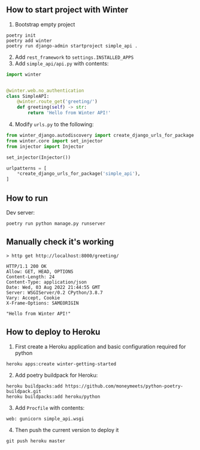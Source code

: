 How to start project with Winter
--------------------------------
1. Bootstrap empty project
```shell
poetry init
poetry add winter
poetry run django-admin startproject simple_api .
```

2. Add `rest_framework` to `settings.INSTALLED_APPS`
3. Add `simple_api/api.py` with contents:
```python
import winter


@winter.web.no_authentication
class SimpleAPI:
    @winter.route_get('greeting/')
    def greeting(self) -> str:
        return 'Hello from Winter API!'
```

4. Modify `urls.py` to the following:
```python
from winter_django.autodiscovery import create_django_urls_for_package
from winter.core import set_injector
from injector import Injector

set_injector(Injector())

urlpatterns = [
    *create_django_urls_for_package('simple_api'),
]
```

How to run
----------

Dev server:
```
poetry run python manage.py runserver
```

Manually check it's working
---------------------------

`> http get http://localhost:8000/greeting/`

```
HTTP/1.1 200 OK
Allow: GET, HEAD, OPTIONS
Content-Length: 24
Content-Type: application/json
Date: Wed, 03 Aug 2022 21:44:55 GMT
Server: WSGIServer/0.2 CPython/3.8.7
Vary: Accept, Cookie
X-Frame-Options: SAMEORIGIN

"Hello from Winter API!"
```

How to deploy to Heroku
-----------------------
1. First create a Heroku application and basic configuration required for python

`heroku apps:create winter-getting-started`

2. Add poetry buildpack for Heroku:
```
heroku buildpacks:add https://github.com/moneymeets/python-poetry-buildpack.git
heroku buildpacks:add heroku/python
```

3. Add `Procfile` with contents:
```
web: gunicorn simple_api.wsgi
```

4. Then push the current version to deploy it

`git push heroku master`
